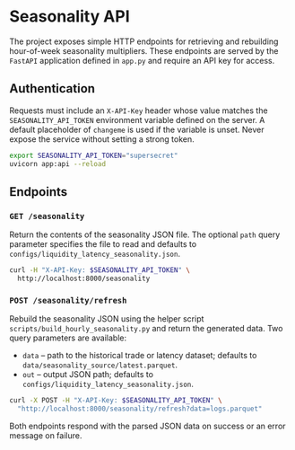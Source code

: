 # Seasonality API

The project exposes simple HTTP endpoints for retrieving and rebuilding
hour-of-week seasonality multipliers.  These endpoints are served by the
`FastAPI` application defined in `app.py` and require an API key for
access.

## Authentication

Requests must include an `X-API-Key` header whose value matches the
`SEASONALITY_API_TOKEN` environment variable defined on the server.  A
default placeholder of `changeme` is used if the variable is unset.
Never expose the service without setting a strong token.

```bash
export SEASONALITY_API_TOKEN="supersecret"
uvicorn app:api --reload
```

## Endpoints

### `GET /seasonality`

Return the contents of the seasonality JSON file.  The optional `path`
query parameter specifies the file to read and defaults to
`configs/liquidity_latency_seasonality.json`.

```bash
curl -H "X-API-Key: $SEASONALITY_API_TOKEN" \
  http://localhost:8000/seasonality
```

### `POST /seasonality/refresh`

Rebuild the seasonality JSON using the helper script
`scripts/build_hourly_seasonality.py` and return the generated data.  Two
query parameters are available:

* `data` – path to the historical trade or latency dataset; defaults to
  `data/seasonality_source/latest.parquet`.
* `out` – output JSON path; defaults to
  `configs/liquidity_latency_seasonality.json`.

```bash
curl -X POST -H "X-API-Key: $SEASONALITY_API_TOKEN" \
  "http://localhost:8000/seasonality/refresh?data=logs.parquet"
```

Both endpoints respond with the parsed JSON data on success or an error
message on failure.
